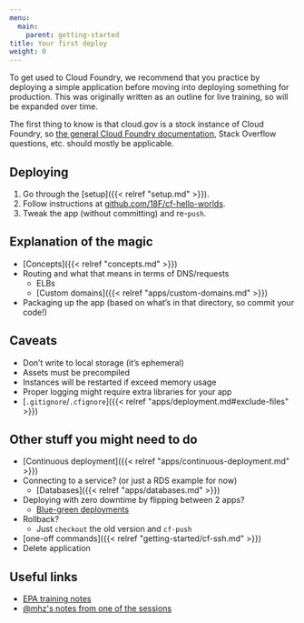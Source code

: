 ```yaml
---
menu:
  main:
    parent: getting-started
title: Your first deploy
weight: 0
---
```


To get used to Cloud Foundry, we recommend that you practice by deploying a simple application before moving into deploying something for production. This was originally written as an outline for live training, so will be expanded over time.

The first thing to know is that cloud.gov is a stock instance of Cloud Foundry, so [the general Cloud Foundry documentation](http://docs.cloudfoundry.org), Stack Overflow questions, etc. should mostly be applicable.

## Deploying

1. Go through the [setup]({{< relref "setup.md" >}}).
1. Follow instructions at [github.com/18F/cf-hello-worlds](https://github.com/18F/cf-hello-worlds#readme).
1. Tweak the app (without committing) and re-`push`.

## Explanation of the magic

* [Concepts]({{< relref "concepts.md" >}})
* Routing and what that means in terms of DNS/requests
    * ELBs
    * [Custom domains]({{< relref "apps/custom-domains.md" >}})
* Packaging up the app (based on what’s in that directory, so commit your code!)

## Caveats

* Don’t write to local storage (it’s ephemeral)
* Assets must be precompiled
* Instances will be restarted if exceed memory usage
* Proper logging might require extra libraries for your app
* [`.gitignore`/`.cfignore`]({{< relref "apps/deployment.md#exclude-files" >}})

## Other stuff you might need to do

* [Continuous deployment]({{< relref "apps/continuous-deployment.md" >}})
* Connecting to a service? (or just a RDS example for now)
    * [Databases]({{< relref "apps/databases.md" >}})
* Deploying with zero downtime by flipping between 2 apps?
    * [Blue-green deployments](http://docs.pivotal.io/pivotalcf/devguide/deploy-apps/blue-green.html)
* Rollback?
    * Just `checkout` the old version and `cf-push`
* [one-off commands]({{< relref "getting-started/cf-ssh.md" >}})
* Delete application

## Useful links

* [EPA training notes](https://docs.google.com/document/d/1HOWUV_cqwyfOXJ_2ssb_FU7pdHjhQGmvi1OKxxN0aCc/edit)
* [@mhz's notes from one of the sessions](https://docs.google.com/document/d/10Ql-HrxVOm7KHld48HiZMSdONuy2TTUnB-bYVna8wz4/edit)
